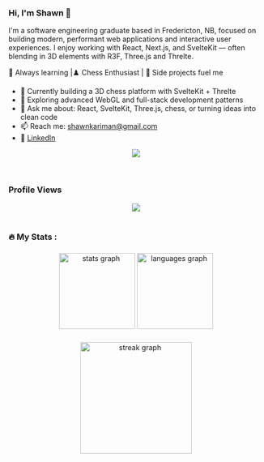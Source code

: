 ### Hi, I'm Shawn 👋

I'm a software engineering graduate based in Fredericton, NB, focused on building modern, performant web applications and interactive user experiences. I enjoy working with React, Next.js, and SvelteKit — often blending in 3D elements with R3F, Three.js and Threlte.

🧠 Always learning |♟️ Chess Enthusiast | 🧪 Side projects fuel me

* 🔭 Currently building a 3D chess platform with SvelteKit + Threlte
* 🌱 Exploring advanced WebGL and full-stack development patterns
* 💬 Ask me about: React, SvelteKit, Three.js, chess, or turning ideas into clean code
* 📫 Reach me: [shawnkariman@gmail.com](mailto:shawnkariman@gmail.com)
* 💼 [LinkedIn](https://www.linkedin.com/in/shawn-kariman)

</pre>

<p align="center">
  <a href="https://skillicons.dev">
    <img src="https://skillicons.dev/icons?i=javascript,html,css,react,svelte,nextjs,threejs,git,github,postgresql,sql,docker,python,c,java,linux
" />
  </a>
</p>

<br>

### Profile Views
<div align="center">
  <img src="https://profile-counter.glitch.me/Shahriar-Kariman/count.svg?"  />
</div>

<br />

<h3 align="left">🔥   My Stats :</h3>

###

<div align="center">
  <img src="https://github-readme-stats.vercel.app/api?username=Shahriar-Kariman&hide_title=false&hide_rank=false&show_icons=true&include_all_commits=true&count_private=true&disable_animations=false&theme=gruvbox&locale=en&hide_border=false&order=1" height="150" alt="stats graph"  />
  <img src="https://github-readme-stats.vercel.app/api/top-langs?username=Shahriar-Kariman&locale=en&hide_title=false&layout=compact&card_width=320&langs_count=5&theme=gruvbox&hide_border=false&order=2" height="150" alt="languages graph"  />
</div>

###

<div align="center">
  <img src="https://streak-stats.demolab.com?user=Shahriar-Kariman&locale=en&mode=daily&theme=dark&hide_border=false&border_radius=5&order=3" height="220" alt="streak graph"  />
</div>

###
